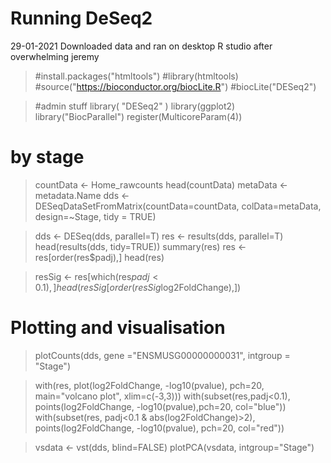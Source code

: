 # Running DeSeq2
29-01-2021 Downloaded data and ran on desktop R studio after overwhelming jeremy
> #install.packages("htmltools")
> #library(htmltools)
> #source("https://bioconductor.org/biocLite.R")
> #biocLite("DESeq2")

> #admin stuff
> library( "DESeq2" )
> library(ggplot2)
> library("BiocParallel")
> register(MulticoreParam(4))

# by stage
> countData <- Home_rawcounts
> head(countData)
> metaData <- metadata.Name
> dds <- DESeqDataSetFromMatrix(countData=countData, 
>                               colData=metaData, 
>                               design=~Stage, tidy = TRUE)


> dds <- DESeq(dds, parallel=T)
> res <- results(dds, parallel=T)
> head(results(dds, tidy=TRUE))
> summary(res)
> res <- res[order(res$padj),]
> head(res)

> resSig <- res[which(res$padj < 0.1),]
> head(resSig[order(resSig$log2FoldChange),])

# Plotting and visualisation
> plotCounts(dds, gene ="ENSMUSG00000000031", intgroup = "Stage")

> with(res, plot(log2FoldChange, -log10(pvalue), pch=20, main="volcano plot", xlim=c(-3,3)))
> with(subset(res,padj<0.1), points(log2FoldChange, -log10(pvalue),pch=20, col="blue"))
> with(subset(res, padj<0.1 & abs(log2FoldChange)>2), points(log2FoldChange, -log10(pvalue), pch=20, col="red"))

> vsdata <- vst(dds, blind=FALSE)
> plotPCA(vsdata, intgroup="Stage")
